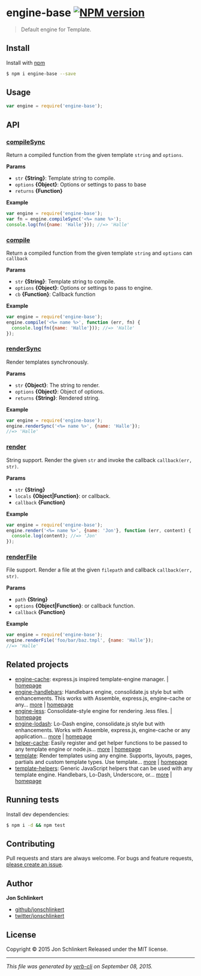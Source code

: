 # engine-base [![NPM version](https://badge.fury.io/js/engine-base.svg)](http://badge.fury.io/js/engine-base)

> Default engine for Template.

## Install

Install with [npm](https://www.npmjs.com/)

```sh
$ npm i engine-base --save
```

## Usage

```js
var engine = require('engine-base');
```

## API

### [compileSync](index.js#L44)

Return a compiled function from the given template `string` and `options`.

**Params**

* `str` **{String}**: Template string to compile.
* `options` **{Object}**: Options or settings to pass to base
* `returns` **{Function}**

**Example**

```js
var engine = require('engine-base');
var fn = engine.compileSync('<%= name %>');
console.log(fn({name: 'Halle'})); //=> 'Halle'
```

### [compile](index.js#L84)

Return a compiled function from the given template `string` and `options` can `callback`

**Params**

* `str` **{String}**: Template string to compile.
* `options` **{Object}**: Options or settings to pass to engine.
* `cb` **{Function}**: Callback function

**Example**

```js
var engine = require('engine-base');
engine.compile('<%= name %>', function (err, fn) {
  console.log(fn({name: 'Halle'})); //=> 'Halle'
});
```

### [renderSync](index.js#L113)

Render templates synchronously.

**Params**

* `str` **{Object}**: The string to render.
* `options` **{Object}**: Object of options.
* `returns` **{String}**: Rendered string.

**Example**

```js
var engine = require('engine-base');
engine.renderSync('<%= name %>', {name: 'Halle'});
//=> 'Halle'
```

### [render](index.js#L162)

String support. Render the given `str` and invoke the callback `callback(err, str)`.

**Params**

* `str` **{String}**
* `locals` **{Object|Function}**: or callback.
* `callback` **{Function}**

**Example**

```js
var engine = require('engine-base');
engine.render('<%= name %>', {name: 'Jon'}, function (err, content) {
  console.log(content); //=> 'Jon'
});
```

### [renderFile](index.js#L190)

File support. Render a file at the given `filepath` and callback `callback(err, str)`.

**Params**

* `path` **{String}**
* `options` **{Object|Function}**: or callback function.
* `callback` **{Function}**

**Example**

```js
var engine = require('engine-base');
engine.renderFile('foo/bar/baz.tmpl', {name: 'Halle'});
//=> 'Halle'
```

## Related projects

* [engine-cache](https://www.npmjs.com/package/engine-cache): express.js inspired template-engine manager. | [homepage](https://github.com/jonschlinkert/engine-cache)
* [engine-handlebars](https://www.npmjs.com/package/engine-handlebars): Handlebars engine, consolidate.js style but with enhancements. This works with Assemble, express.js, engine-cache or any… [more](https://www.npmjs.com/package/engine-handlebars) | [homepage](https://github.com/jonschlinkert/engine-handlebars)
* [engine-less](https://www.npmjs.com/package/engine-less): Consolidate-style engine for rendering .less files. | [homepage](https://github.com/jonschlinkert/engine-less)
* [engine-lodash](https://www.npmjs.com/package/engine-lodash): Lo-Dash engine, consolidate.js style but with enhancements. Works with Assemble, express.js, engine-cache or any application… [more](https://www.npmjs.com/package/engine-lodash) | [homepage](https://github.com/jonschlinkert/engine-lodash)
* [helper-cache](https://www.npmjs.com/package/helper-cache): Easily register and get helper functions to be passed to any template engine or node.js… [more](https://www.npmjs.com/package/helper-cache) | [homepage](https://github.com/jonschlinkert/helper-cache)
* [template](https://www.npmjs.com/package/template): Render templates using any engine. Supports, layouts, pages, partials and custom template types. Use template… [more](https://www.npmjs.com/package/template) | [homepage](https://github.com/jonschlinkert/template)
* [template-helpers](https://www.npmjs.com/package/template-helpers): Generic JavaScript helpers that can be used with any template engine. Handlebars, Lo-Dash, Underscore, or… [more](https://www.npmjs.com/package/template-helpers) | [homepage](https://github.com/jonschlinkert/template-helpers)

## Running tests

Install dev dependencies:

```sh
$ npm i -d && npm test
```

## Contributing

Pull requests and stars are always welcome. For bugs and feature requests, [please create an issue](https://github.com/jonschlinkert/engine-base/issues/new).

## Author

**Jon Schlinkert**

+ [github/jonschlinkert](https://github.com/jonschlinkert)
+ [twitter/jonschlinkert](http://twitter.com/jonschlinkert)

## License

Copyright © 2015 Jon Schlinkert
Released under the MIT license.

***

_This file was generated by [verb-cli](https://github.com/assemble/verb-cli) on September 08, 2015._
